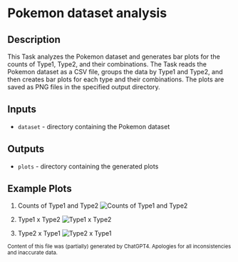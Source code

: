 # Pokemon dataset analysis
## Description
This Task analyzes the Pokemon dataset and generates bar plots for the counts of Type1, Type2, and their combinations. The Task reads the Pokemon dataset as a CSV file, groups the data by Type1 and Type2, and then creates bar plots for each type and their combinations. The plots are saved as PNG files in the specified output directory.

## Inputs
- `dataset` - directory containing the Pokemon dataset

## Outputs
- `plots` - directory containing the generated plots

## Example Plots
1. Counts of Type1 and Type2
![Counts of Type1 and Type2](counts.png)

2. Type1 x Type2
![Type1 x Type2](type1_type2.png)

3. Type2 x Type1
![Type2 x Type1](type2_type1.png)

<sub>Content of this file was (partially) generated by ChatGPT4. Apologies for all inconsistencies and inaccurate data.</sub>
